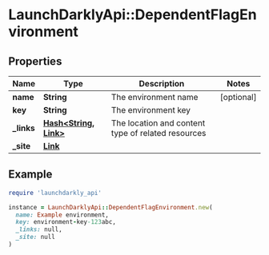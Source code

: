 # LaunchDarklyApi::DependentFlagEnvironment

## Properties

| Name | Type | Description | Notes |
| ---- | ---- | ----------- | ----- |
| **name** | **String** | The environment name | [optional] |
| **key** | **String** | The environment key |  |
| **_links** | [**Hash&lt;String, Link&gt;**](Link.md) | The location and content type of related resources |  |
| **_site** | [**Link**](Link.md) |  |  |

## Example

```ruby
require 'launchdarkly_api'

instance = LaunchDarklyApi::DependentFlagEnvironment.new(
  name: Example environment,
  key: environment-key-123abc,
  _links: null,
  _site: null
)
```


